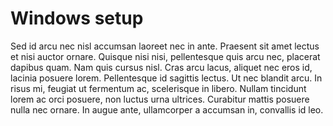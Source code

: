 # Windows setup

Sed id arcu nec nisl accumsan laoreet nec in ante. Praesent sit amet lectus et nisi auctor ornare. Quisque nisi nisi, pellentesque quis arcu nec, placerat dapibus quam. Nam quis cursus nisl. Cras arcu lacus, aliquet nec eros id, lacinia posuere lorem. Pellentesque id sagittis lectus. Ut nec blandit arcu. In risus mi, feugiat ut fermentum ac, scelerisque in libero. Nullam tincidunt lorem ac orci posuere, non luctus urna ultrices. Curabitur mattis posuere nulla nec ornare. In augue ante, ullamcorper a accumsan in, convallis id leo.
